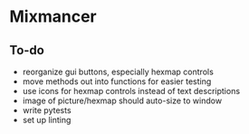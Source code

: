 # Mixmancer

## To-do

 * reorganize gui buttons, especially hexmap controls
 * move methods out into functions for easier testing
 * use icons for hexmap controls instead of text descriptions
 * image of picture/hexmap should auto-size to window
 * write pytests
 * set up linting